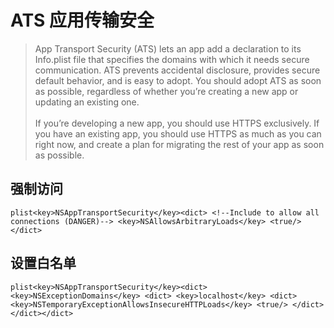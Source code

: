 # ATS 应用传输安全

> App Transport Security (ATS) lets an app add a declaration to its Info.plist file that specifies the domains with which it needs secure communication. ATS prevents accidental disclosure, provides secure default behavior, and is easy to adopt. You should adopt ATS as soon as possible, regardless of whether you’re creating a new app or updating an existing one. <br /><br />If you’re developing a new app, you should use HTTPS exclusively. If you have an existing app, you should use HTTPS as much as you can right now, and create a plan for migrating the rest of your app as soon as possible.

## 强制访问

```plist<key>NSAppTransportSecurity</key><dict> <!--Include to allow all connections (DANGER)--> <key>NSAllowsArbitraryLoads</key> <true/></dict>```

## 设置白名单

```plist<key>NSAppTransportSecurity</key><dict> <key>NSExceptionDomains</key> <dict> <key>localhost</key> <dict> <key>NSTemporaryExceptionAllowsInsecureHTTPLoads</key> <true/> </dict> </dict></dict>```
